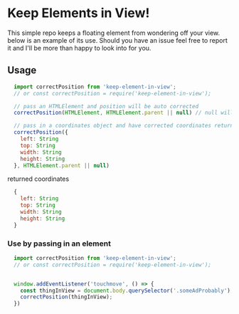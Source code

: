 # Keep Elements in View!

This simple repo keeps a floating element from wondering off your view. below is an example of its use.
Should you have an issue feel free to report it and I'll be more than happy to look into for you.

## Usage

```javascript
  import correctPosition from 'keep-element-in-view';
  // or const correctPosition = require('keep-element-in-view');

  // pass an HTMLElement and position will be auto corrected
  correctPosition(HTMLElement, HTMLElement.parent || null) // null will set the parent to document.body

  // pass in a coordinates object and have corrected coordinates returned
  correctPosition({
    left: String
    top: String
    width: String
    height: String
  }, HTMLElement.parent || null)
```

returned coordinates

```javascript
  {
    left: String
    top: String
    width: String
    height: String
  }
```

### Use by passing in an element
```javascript
  import correctPosition from 'keep-element-in-view';
  // or const correctPosition = require('keep-element-in-view');


  window.addEventListener('touchmove', () => {
    const thingInView = document.body.querySelector('.someAdProbably');
    correctPosition(thingInView);
  })
````
